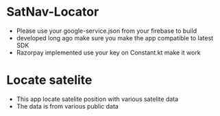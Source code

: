 # SatNav-Locator
- Please use your google-service.json from your firebase to build
- developed long ago make sure you make the app compatible to latest SDK
- Razorpay implemented use your key on Constant.kt make it work

# Locate satelite 
- This app locate satelite position with various satelite data
- The data is from various public data

